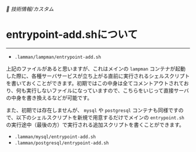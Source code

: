 ###### 🤖 技術情報/カスタム

# entrypoint-add.shについて
----------------------------------------------------------------------

- `.lamman/lampman/entrypoint-add.sh`

上記のファイルがあると思いますが、これはメインの `lampman` コンテナが起動した際に、各種サーバサービスが立ち上がる直前に実行されるシェルスクリプトを書いておくことができます。初期ではこの中身は全てコメントアウトされており、何も実行しないファイルになっていますので、こちらをいじって直接サーバの中身を書き換えるなどが可能です。

また、初期では存在しませんが、 `mysql` や `postgresql` コンテナも同様ですので、以下のシェルスクリプトを新規で用意するだけでメインの `entrypoint.sh` の実行途中（最後の方）で実行される追加スクリプトを書くことができます。

- `.lamman/mysql/entrypoint-add.sh`
- `.lamman/postgresql/entrypoint-add.sh`

